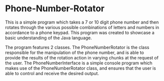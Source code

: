 # Phone-Number-Rotator

This is a simple program which takes a 7 or 10 digit phone number and then rotates through the various possible combinations of letters and numbers in accordance to a phone keypad. This program was created to showcase a basic understanding of the Java language.

The program features 2 classes. The PhoneNumberRotator is the class responsible for the manipulation of the phone number, and is able to provide the results of the rotation action in varying chunks at the request of the user.
The PhoneNumberInterface is a simple console program which makes use of the PhoneNumberRotator class, and ensures that the user is able to control and receive the desired output.
